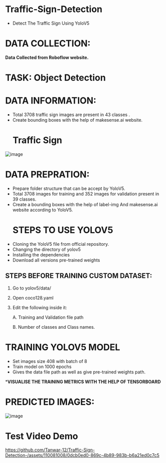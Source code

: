 # Traffic-Sign-Detection
* Detect The Traffic Sign Using YoloV5

# DATA COLLECTION:
**Data Collected from Roboflow website.**

# TASK: Object Detection

# DATA INFORMATION:
* Total 3708 traffic sign images are present in 43 classes .
* Create bounding boxes with the help of makesense.ai website.
  # Traffic Sign
  
![image](https://github.com/Tanwar-12/Traffic-Sign-Detection-/assets/110081008/f4f4be99-cad2-4ac9-aa77-8d8082d90900)
# DATA PREPRATION:
*	Prepare folder structure that can be accept by YoloV5.
* Total 3708 images for training and 352 images for validation present in 39 classes.
* Create a bounding boxes with the help of label-img And makesense.ai website according to YoloV5.
  # STEPS TO USE YOLOV5
* Cloning the YoloV5 file from official repository.
* Changing the directory of yolov5
* Installing the dependencies
* Download all versions pre-trained weights

## STEPS BEFORE TRAINING CUSTOM DATASET:
1. Go to yolov5/data/
2. Open coco128.yaml
3. Edit the following inside it:


     A. Training and Validation file path

     B. Number of classes and Class names.

# TRAINING YOLOV5 MODEL
* Set images size 408 with batch of 8
* Train model on 1000 epochs 
* Gives the data file path as well as give pre-trained weights path.

***VISUALISE THE TRAINING METRICS WITH THE HELP OF TENSORBOARD**
# PREDICTED IMAGES: 
![image](https://github.com/Tanwar-12/Traffic-Sign-Detection-/assets/110081008/377ad1ec-b2f2-44ff-9e27-e876ea0dbac3)
# Test Video Demo

https://github.com/Tanwar-12/Traffic-Sign-Detection-/assets/110081008/0dcb0ed0-869c-4b89-983b-b6a21ed0c7c5






